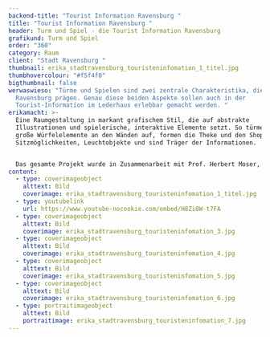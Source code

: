 ```yaml
---
backend-title: "Tourist Information Ravensburg "
title: "Tourist Information Ravensburg "
header: Turm und Spiel - die Tourist Information Ravensburg
grafikund: Turm und Spiel
order: "360"
category: Raum
client: "Stadt Ravensburg "
thumbnail: erika_stadtravensburg_touristeninfomation_1_titel.jpg
thumbhovercolour: "#f5f4f0"
bigthumbnail: false
werwaswieso: "Türme und Spielen sind zwei zentrale Charakteristika, die
  Ravensburg prägen. Genau diese beiden Aspekte sollen auch in der
  Tourist-Information im Lederhaus erlebbar gemacht werden. "
erikamacht: >-
  Eine Raumgestaltung in markant grafischem Stil, die auf abstrakte
  Illustrationen und spielerische, interaktive Elemente setzt. So türmen sich
  große Würfelelemente an den Wänden auf, formen die Theke und den Shop, bilden
  Sitzmöglichkeiten, Leuchtobjekte und sind Träger der Informationen.


  Das gesamte Projekt wurde in Zusammenarbeit mit Prof. Herbert Moser, Prof. Klaus Birk und Simeon Herrmann gestaltet und realisiert.  
content:
  - type: coverimageobject
    alttext: Bild
    coverimage: erika_stadtravensburg_touristeninfomation_1_titel.jpg
  - type: youtubelink
    url: https://www.youtube-nocookie.com/embed/H8Zi8W-t7FA
  - type: coverimageobject
    alttext: Bild
    coverimage: erika_stadtravensburg_touristeninfomation_3.jpg
  - type: coverimageobject
    alttext: Bild
    coverimage: erika_stadtravensburg_touristeninfomation_4.jpg
  - type: coverimageobject
    alttext: Bild
    coverimage: erika_stadtravensburg_touristeninfomation_5.jpg
  - type: coverimageobject
    alttext: Bild
    coverimage: erika_stadtravensburg_touristeninfomation_6.jpg
  - type: portraitimageobject
    alttext: Bild
    portraitimage: erika_stadtravensburg_touristeninfomation_7.jpg
---
```

